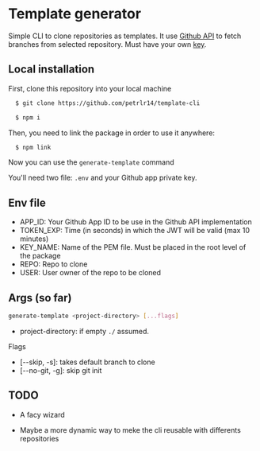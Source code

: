 # Template generator

Simple CLI to clone repositories as templates. It use [Github API](https://docs.github.com/en) to fetch branches from selected repository. Must have your own [key](https://docs.github.com/en/developers/apps/authenticating-with-github-apps#generating-a-private-key).

## Local installation

First, clone this repository into your local machine

```bash
  $ git clone https://github.com/petrlr14/template-cli

  $ npm i
```

Then, you need to link the package in order to use it anywhere:

```bash
  $ npm link
```

Now you can use the `generate-template` command

You'll need two file: `.env` and your Github app private key.

## Env file

- APP_ID: Your Github App ID to be use in the Github API implementation
- TOKEN_EXP: Time (in seconds) in which the JWT will be valid (max 10 minutes)
- KEY_NAME: Name of the PEM file. Must be placed in the root level of the package
- REPO: Repo to clone
- USER: User owner of the repo to be cloned

## Args (so far)

```bash
generate-template <project-directory> [...flags]
```

- project-directory: if empty `./` assumed.

Flags

- [--skip, -s]: takes default branch to clone
- [--no-git, -g]: skip git init

## TODO

- A facy wizard

- Maybe a more dynamic way to meke the cli reusable with differents repositories
